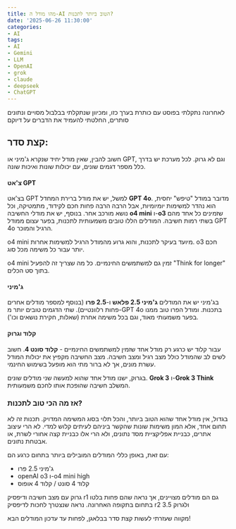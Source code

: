 ```yaml
---
title: מהו מודל ה-AI הטוב ביותר לתכנות?
date: '2025-06-26 11:30:00'
categories:
- AI
tags:
- AI
- Gemini
- LLM
- OpenAI
- grok
- claude
- deepseek
- ChatGPT
---
```


לאחרונה נתקלתי בפוסט עם כותרת בערך כזו, ומכיוון שנתקלתי בבלבול מסויים ונתונים סותרים, החלטתי להעמיד את הדברים על דיוקם

## **קצת סדר:**
חשוב להבין, שאין מודל יחיד שנקרא ג'מיני או GPT, וגם לא גרוק. לכל מערכת יש בדרך כלל מספר דגמים שונים, עם יכולות שונות ואיכות שונה.

#### **צ'אט GPT**

בצ'אט GPT למשל, יש את מודל ברירת המחדל **GPT 4o**. מדובר במודל "טיפש" יחסית, הוא נהדר למשימות יומיומיות, אבל הרבה הרבה פחות חכם לקידוד, מתמטיקה, וכל נושא מורכב אחר.
בנוסף, יש את מודלי החשיבה **o4 mini** ו-**o3** שזמינים כל אחד מהם בשתי רמות חשיבה. המודלים הללו טובים משמעותית לתכנות, בפער עצום ממודל  GPT 4o הרגיל והמוכר.

o4 mini מיועד בעיקר לתכנות, והוא גרוע מהמודל הרגיל למשימות אחרות. o3 חכם יותר עבור כל משימה מכל סוג.

o4 mini זמין גם למשתמשים החינמיים. כל מה שצריך זה להפעיל "Think for longer" בתוך סט הכלים.

#### **ג'מיני**

בג'מיני יש את המודלים **ג'מיני 2.5 פלאש** ו-**2.5 פרו** (בנוסף למספר מודלים אחרים פחות רלוונטיים). שתי הדגמים טובים יותר מ-GPT 4o בתכנות. ומודל הפרו טוב ממנו בפער משמעותי מאוד, וגם בכל משימה אחרת (שאלות, חקירת נושאים וכו').

#### **קלוד וגרוק**

עבור קלוד יש כרגע רק מודל אחד שזמין למשתמשים החינמיים - **קלוד סונט 4**.
חשוב לשים לב שהמודל כולל מצב רגיל ומצב חשיבה. מצב החשיבה מקפיץ את יכולות המודל עשרת מונים, אך לא ברור מתי הוא מופעל בשימוש החינמי.

בגרוק, ישנו מודל אחד שהוא למעשה שני מודלים שונים. **Grok 3** ו-**Grok 3 Think** המשלב חשיבה שהופכת אותו לחכם משמעותית.

### **אז מה הכי טוב לתכנות?**

בגדול, אין מודל אחד שהוא הטוב ביותר, והכל תלוי בסוג המשימה המדויק. תכנות זה לא תחום אחד, אלא המון משימות שונות שהקשר ביניהם לעיתים קלוש למדי. לא הרי עיצוב אתרים, כבניית אפליקציית מסד נתונים, ולא הרי אלו כבניית קצה אחורי לשרת, או אבטחת נתונים.

עם זאת, באופן כללי המודלים המובילים ביותר בתחום כרגע הם:

- ג'מיני 2.5 פרו
- openAI o3 ו-o4 mini high
- קלוד 4 סונט / קלוד 4 אופוס

גרוק עם מצב חשיבה ודיפסיק r1 גם הם מודלים מצויינים, אך נראה שהם פחות בלטו בתחום בתקופה האחרונה.
נראה שנצטרך לחכות לדיפסיק r2 ולגרוק 3.5

מקווה שעזרתי לעשות קצת סדר בבלאגן, לפחות עד עדכון המודלים הבא!
